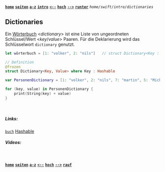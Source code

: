 <!-- Navigation top -->
[__`home`__][home] [__`seiten`__][seiten] [__`a-z`__][content] [__`intro`__][content2] [__`<--`__][left] [__`hoch`__][up] [__`-->`__][right] [__`runter`__][bottom] _`home/swift/intro/dictionaries`_

<!-- Navigation links -->
[home]:     ./home
[seiten]:   ./home-pages
[content]:  ./home-az
[content2]: ./swift-intro-az
[left]:     ./swift-intro-sets
[up]:       ./swift-intro/#dictionaries
[right]:    ./swift-intro-optional_types
[top]:      #
[bottom]:   #links

<!-- CONTENT START ############################################## -->

## Dictionaries

Ein [Wörterbuch](https://docs.swift.org/swift-book/documentation/the-swift-programming-language/collectiontypes#Dictionaries) <_dictionary_> ist eine Liste von ungeordneten Schlüssel/Wert <_key_/_value_> Paaren. Für die Deklarierung wird das Schlüsselwort `dictionary` genutzt.
    
```swift
let wörterbuch = [1: "volker", 2: "nils"]   // struct Dictionary<Key : Hashable, Value>
```

```swift
// Definition
@frozen
struct Dictionary<Key, Value> where Key : Hashable
```

```swift
var PersonenDictionary = [1: "volker", 2: "nils", 7: "martin", 5: "Michael"]

for (key, value) in PersonenDictionary {
    print(String(key) + value)
}
```

<!-- CONTENT END ############################################## -->

<!-- Comment [__`rauf`__][top] [__`runter`__][bottom] -->

<!-- Links --> <br>
##### Links:
<!--   
[`doku`](, "Apple Dokumentation")
-->
[`buch`](https://docs.swift.org/swift-book/documentation/the-swift-programming-language/collectiontypes#Dictionaries, "Swift.org Buch")
[Hashable](https://developer.apple.com/documentation/swift/hashable)
[]() []()

##### Videos:
[]() []()

<!-- Navigation bottom --> <br>
[__`home`__][home] [__`seiten`__][seiten] [__`a-z`__][content] [__`<--`__][left] [__`hoch`__][up] [__`-->`__][right] [__`rauf`__][top]